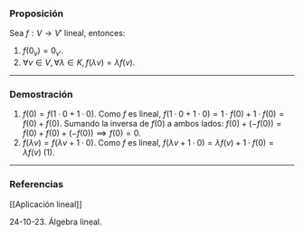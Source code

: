 ### Proposición

Sea $f: V \rightarrow V'$ lineal, entonces:
1. $f(0_v) = 0_{v'}$.
2. $\forall v \in V, \forall \lambda \in K, f(\lambda v) = \lambda f(v)$.

---
### Demostración

1. $f(0) = f(1 · 0 + 1 · 0)$. Como $f$ es lineal, $f(1·0 + 1·0) = 1 · f(0) + 1 · f(0) = f(0) + f(0)$. Sumando la inversa de $f(0)$ a ambos lados: $f(0) + (-f(0)) = f(0) + f(0) + (-f(0)) \implies f(0) = 0$.
2. $f(\lambda v) = f(\lambda v + 1 · 0)$. Como $f$ es lineal, $f(\lambda v + 1·0) = \lambda f(v) + 1 · f(0) = \lambda f(v)$ (1).

---
### Referencias

[[Aplicación lineal]]

24-10-23. Álgebra lineal.


